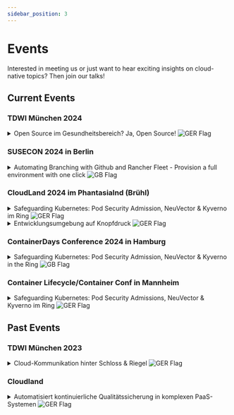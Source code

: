 ```yaml
---
sidebar_position: 3
---
```

# Events

Interested in meeting us or just want to hear exciting insights on cloud-native topics? Then join our talks! 


## Current Events
### TDWI München 2024
<details style={{backgroundColor:"#31319630", border: "1px solid #313196", color:"white"}}>
  <summary>Open Source im Gesundheitsbereich? Ja, Open Source! <img src={require("./germany-flag-png-large.png").default} alt="GER Flag"/></summary>
  <div>
    <div>Zusammen mit der GWQ ServicePlus AG zeigen wir, wie durch eine All-In-One-Open-Source-Lösung auf Basis von Kubernetes datenschutzkonforme und sichere Anwendungen nach neusten Standards entwickelt werden können. <br /><br />
        Viele Unternehmen stehen vor der Frage: Make (offene Lösung auf Open-Source-Basis) or Buy (anpassbare Insellösung)? Gerade im Gesundheitsbereich spielen Daten-Sicherheitsaspekte eine große Rolle, daher wird in 
        diesem Vortrag aufgezeigt, wie diese Sicherheit mit Open Source gewährleistet werden kann. Die GWQ ServicePlus AG als Tochter gesetzlicher Krankenkassen hat dazu eine hochsichere Open-Source-Kubernetes-Plattform eingerichtet - mit dem Ziel: Public Cloud.<br /><br />
        Das Ziel ist die Bereitstellung einer hochsicheren Produktiv-Umgebung, damit Anwendungen und Apps für die über 20 Mio. Versicherten der mittelständischen Kranken- und Innungskassen in der Public Cloud zur Verfügung gestellt werden können. <br /><br />
        Kernelemente sind SUSE Rancher, mit dem Cluster übersichtlich gemanagt werden können, sowie SUSE NeuVector, mit dem die Umsetzung eines Sicherheitskonzeptes nach DSGVO möglich ist. <br /><br />
        Der wesentliche Baustein ist jedoch das neu eingeführte DevSecOps (Development, Security & Operations)-Konzept, mit dem klar definiert wird, wo welche Verantwortlichkeiten und Aufgaben liegen. 
        Auf diese Weise wurde ein Strukturwandel angestoßen, der unter anderem kleinere Inkremente für Anwendungen ermöglicht, das heißt, ein Update einer Anwendung ist in kürzester Zeit umsetzbar - mögliche 
        Sicherheitslücken können sofort geschlossen werden. <br /><br />
        Die Bereitstellung dieser komplett neuen hochsicheren Entwicklungsumgebung mit entsprechenden Entwicklungssystemen und Security- und Observability-Tools On-Premise erfolgte innerhalb von drei Monaten. 
        Dabei wurde die komplette Installation portabel gestaltet, sodass sich mit dieser Installation eine Portierung in die Public Cloud ermöglichen lässt.
        <br /> <br />
        <b>Donnerstag, 13.06. 09:55 - 10.40, Session Track: Data Architecture (5.2) </b> <br />
        Speaker: Sascha Wiskandt, Wolfgang Perzl, Marie Padberg <br />
         <a style={{color:"#6CA8B7"}} href="https://www.tdwi-konferenz.de/tdwi-2024/programm/konferenzprogramm">Konferenzprogramm</a>
        </div>
  </div>
</details>

### SUSECON 2024 in Berlin
<details style={{backgroundColor:"#31319630", border: "1px solid #313196", color:"white"}}>
  <summary>Automating Branching with Github and Rancher Fleet - Provision a full environment with one click <img src={require("./united-kingdom-flag-png-large.png").default} alt="GB Flag"/></summary> 
  <div>
    <div>What would be better for agile development than getting a complete new environment with namespaces, databases, etc. as soon as a new branch is created? Well, maybe the automatic building, testing and deploying 
    of every change and the automatic deletion of the environment when merging into master? But fortunately, all this also works together with Github Actions and Rancher Fleet. While Github and Github Actions are widely 
    used, the use of a cloud API via Actions is less common and the Rancher Fleet project as a GitOps tool for multicluster architectures is rather unknown.<br /> <br />
    <b> Wednesday, 19.06. 14.30 - 15:20, Session Track: Enterprise Container Management, Edge in Raum VII / 7 </b> <br />
    Speaker: Dr. Harals Gerhards <br />
    <a style={{color:"#6CA8B7"}} href="https://www.suse.com/susecon/sessions/?search=harald#/session/1708724730509001xWIR">Conference Program</a>
    </div>
  </div>
</details>

### CloudLand 2024 im Phantasialnd (Brühl)
<details style={{backgroundColor:"#31319630", border: "1px solid #313196", color:"white"}}>
  <summary>Safeguarding Kubernetes: Pod Security Admission, NeuVector & Kyverno im Ring <img src={require("./germany-flag-png-large.png").default} alt="GER Flag"/></summary>
  <div>
    <div>Die Implementierung von Admission Controls stellt eine wesentliche Komponente in Kubernetes dar, um die Sicherheit und Zuverlässigkeit des Clusters zu gewährleisten. Diese Kontrollmechanismen 
        ermöglichen die Durchsetzung von Richtlinien und Beschränkungen bei der Erstellung von Ressourcen sowie der Konfiguration von Objekten. Der Überprüfungsprozess erfolgt beim Einreichen neuer Ressourcen oder Aktualisierungen beim Kubernetes-API-Server. <br /> <br />
        Eine gängige Methode zur Umsetzung von Admission Controls besteht in der Aktivierung der Pod Admission Controller, die von Kubernetes bereitgestellt werden. In diesem Kontext stellt sich die Frage, ob diese Lösung den generellen Anforderungen an Admission Controls genügt oder ob es sinnvoll ist, zusätzliche Tools wie SUSE NeuVector oder Kyverno einzusetzen. <br /> <br />
        Das Hauptziel der Präsentation liegt in der eingehenden Gegenüberstellung dieser drei genannten Technologien. Dabei wird herausgearbeitet, in welchen Bereichen sich diese überschneiden und welche Alleinstellungsmerkmale sie bieten. Abschließend wird ein Szenario vorgestellt, das eine kombinierte Nutzung aller drei Technologien demonstriert. Dies ermöglicht nicht nur die optimale Ausnutzung der Vorteile jeder einzelnen Technologie, sondern auch die Ausbalancierung ihrer jeweiligen Nachteile. <br /> <br />
        <b> Freitag, 20.06. 15:00 - 15:45, Stage 2 </b> <br />
        Speaker: Marie Padberg <br />
        <a style={{color:"#6CA8B7"}} href="https://meine.doag.org/events/cloudland/2024/agenda/#agendaId.4202">Konferenzprogramm</a>
        </div>
  </div>
</details>

<details style={{backgroundColor:"#31319630", border: "1px solid #313196", color:"white"}}>
  <summary>Entwicklungsumgebung auf Knopfdruck <img src={require("./germany-flag-png-large.png").default} alt="GER Flag"/></summary>
  <div>
    <div>Was wäre schöner für agile Entwicklung, als direkt mit der Erstellung eines neuen Branches auch eine komplette neue Umgebung mit Namespaces, Datenbanken etc. zu erhalten? <br /> <br />
         Naja, vielleicht, dass automatische Bauen, Testen und Deployen jeder Änderung und das automatische Löschen der Umgebung beim Merge into Master? Aber zum Glück geht das ja auch alles zusammen mit Github Actions 
         und Rancher Fleet. Während Github und Github Actions weit verbreitet sind, ist die Nutzung einer Cloud API über Actions schon seltener genutzt und das Projekt Rancher Fleet als GitOps-Tool für Multicluster-Architekturen eher unbekannt. <br /> <br />
         Der Vortrag wird zeigen, wie wir für die DevOps-Teams eines Kunden eine leichtgewichtige Automatisierung für Feature-Entwicklung und Staging in deiner Multicluster-Kubernetes-Umgebung realisiert haben. Wir zeigen die Umsetzung mit einer SUSE Rancher Plattofrm, NeuVector, Istio und AKS auf Microsoft Azure <br /> <br />
         <b> Freitag, 21.06. 12:00 - 12:45, Stage 1 </b> <br />
         Speaker: Dr. Harals Gerhards <br />
         <a style={{color:"#6CA8B7"}} href="https://meine.doag.org/events/cloudland/2024/agenda/#agendaId.4150">Konferenzprogramm</a>
         </div>
  </div>
</details>

### ContainerDays Conference 2024 in Hamburg
<details style={{backgroundColor:"#31319630", border: "1px solid #313196", color:"white"}}>
  <summary>Safeguarding Kubernetes: Pod Security Admission, NeuVector & Kyverno in the Ring <img src={require("./united-kingdom-flag-png-large.png").default} alt="GB Flag"/></summary>
  <div>
    <div>Implementing Admission Controls is crucial in Kubernetes, ensuring cluster security and reliability by enforcing policies and restrictions on resource creation and object configuration. Activating Kubernetes' Pod Admission Controller is a typical approach for this purpose. However, it prompts consideration of whether this solution meets general requirements or if additional tools like SUSE NeuVector or Kyverno are advisable. <br /><br />
    The presentation aims to compare the three technologies and highlight their overlaps and unique features. Finally, a scenario demonstrates how the combined use of all three technologies optimally utilizes their advantages while addressing their respective drawbacks. <br /><br />
    <b> Wednesday, 04.09. 15:45 - 16:20, Stage P1 </b> <br />
    Speaker: Marie Padberg <br />
    <a style={{color:"#6CA8B7"}} href="https://www.containerdays.io/containerdays-conference-2024/agenda/">Conference Program</a>
    </div>
  </div>
</details>

### Container Lifecycle/Container Conf in Mannheim
<details style={{backgroundColor:"#31319630", border: "1px solid #313196", color:"white"}}>
  <summary>Safeguarding Kubernetes: Pod Security Admissions, NeuVector & Kyverno im Ring <img src={require("./germany-flag-png-large.png").default} alt="GER Flag"/></summary>
  <div>
    <div>Admission Controls sind zentral für die Sicherheit und Zuverlässigkeit von Kubernetes, indem sie Richtlinien bei der Ressourcenerstellung durchsetzen. Diese werden bei der Submission an den Kubernetes API-Server geprüft und eine Option sind die Pod Admission Controller von Kubernetes. Dabei stellt sich die Frage, ob diese ausreichen oder ob der Einsatz zusätzlicher Tools wie SUSE NeuVector oder Kyverno sinnvoll ist. <br /><br />
    Der Vortrag vergleicht diese Technologien, analysiert Überschneidungen und identifiziert Alleinstellungsmerkmale. Abschließend wird ein Szenario gezeigt, das die kombinierte Anwendung aller drei Technologien zeigt, um deren Vorteile optimal zu nutzen und Nachteile auszugleichen. <br />
    <b>Zeit: tba </b> <br />
    Speaker: Marie Padberg 
    </div>
  </div>
</details>

## Past Events

### TDWI München 2023
<details style={{backgroundColor:"#31319630", border: "1px solid #313196", color:"white"}}>
  <summary>Cloud-Kommunikation hinter Schloss & Riegel <img src={require("./germany-flag-png-large.png").default} alt="GER Flag"/></summary>
  <div>
    <div>
      Die Novellierung des IT-Sicherheitsgesetzes umfasst neue Wirtschaftszweige, die zukünftig die hohen KRITIS-Sicherheitsanforderungen erfüllen müssen. Um späteren Mehraufwand zu vermeiden, sollte Sicherheit daher von Anfang an mitbedacht werden (Secure by Design). Auch cloud-native Data Warehouses, Data Fabrics und Data Meshes müssen auf verschiedenen Ebenen abgesichert und Kommunikation muss verschlüsselt werden. infologistix zeigt einen Verschlüsselungsansatz einer Data Platform, der die BSI-Sicherheitsanforderungen erfüllt. <br /><br />
      <b>Donnerstag, 22.06. 09:55 - 10.40, Session Track: Data Architecture (2.2) </b> <br />
      Speaker: Paul Schmidt, Dr. Harald Gerhards <br />
      <a style={{color:"#6CA8B7"}} href="https://www.tdwi-konferenz.de/tdwi-2023/programm/konferenzprogramm?li_fat_id=93e040e0-5161-454c-ac2c-78331cd9e9fd#item-5944">Konferenzprogramm</a>
    </div>
  </div>
</details>

### Cloudland
<details style={{backgroundColor:"#31319630", border: "1px solid #313196", color:"white"}}>
  <summary>Automatisiert kontinuierliche Qualitätssicherung in komplexen PaaS-Systemen <img src={require("./germany-flag-png-large.png").default} alt="GER Flag"/></summary>
  <div>
    <div>In komplexen und hochsicheren multiregionalen Kubernetes-Umgebungen müssen Wartungsaufgaben und Updates im laufenden Betrieb durchgeführt werden. Hierzu hat die infologistix ein kontinuierliches, umfassendes und nachhaltiges Qualitätssicherungsverfahren entworfen und bei Kunden erfolgreich etabliert. Technisch gesehen nutzt es neben custom-build Data Agents unter anderem bestehende Logs und Metriken von Diensten wie dem k8s-API-Server, Prometheus und Grafana. <br /><br />
    Speaker: Paul Schmidt, Dr. Harald Gerhards
    </div>
  </div>
</details>


